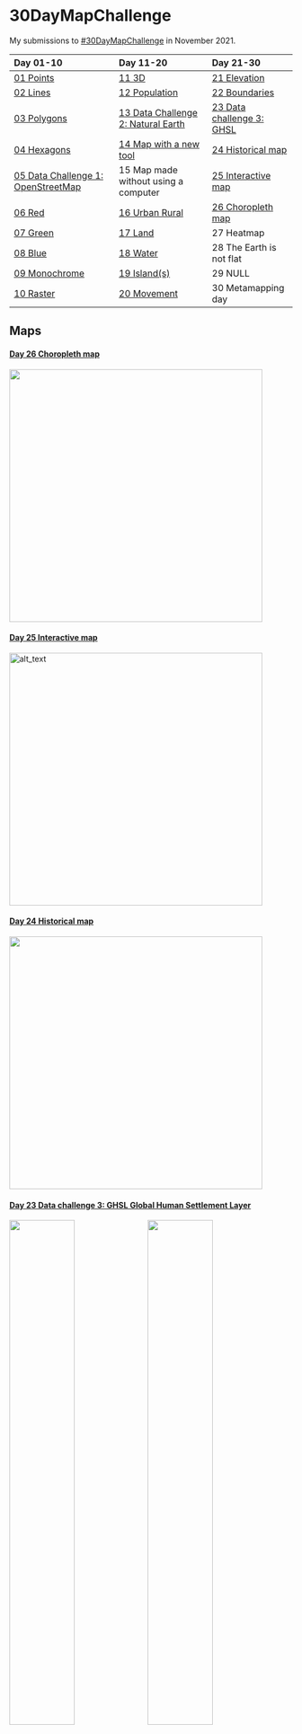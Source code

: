 # 30DayMapChallenge

My submissions to [#30DayMapChallenge](https://github.com/tjukanovt/30DayMapChallenge) in November 2021. 

| Day 01-10 | Day 11-20 | Day 21-30 |
| :--- | :--- | :--- |
| [01 Points](https://github.com/leeolney3/30DayMapChallenge/tree/main/01_points) | [11 3D](https://github.com/leeolney3/30DayMapChallenge/tree/main/11_3D) | [21 Elevation](https://github.com/leeolney3/30DayMapChallenge/tree/main/21_elevation) |
| [02 Lines](https://github.com/leeolney3/30DayMapChallenge/tree/main/02_lines) | [12 Population](https://github.com/leeolney3/30DayMapChallenge/tree/main/12_population) | [22 Boundaries](https://github.com/leeolney3/30DayMapChallenge/tree/main/22_boundaries) |
| [03 Polygons](https://github.com/leeolney3/30DayMapChallenge/tree/main/03_polygons) | [13 Data Challenge 2: Natural Earth](https://github.com/leeolney3/30DayMapChallenge/tree/main/13_ne) | [23 Data challenge 3: GHSL](https://github.com/leeolney3/30DayMapChallenge/tree/main/23_ghsl) | 
| [04 Hexagons](https://github.com/leeolney3/30DayMapChallenge/tree/main/04_hexagons) | [14 Map with a new tool](https://github.com/leeolney3/30DayMapChallenge/tree/main/14_new_tool) | [24 Historical map](https://github.com/leeolney3/30DayMapChallenge/tree/main/24_historical) |
| [05 Data Challenge 1: OpenStreetMap](https://github.com/leeolney3/30DayMapChallenge/tree/main/05_OSM) | 15 Map made without using a computer | [25 Interactive map](https://github.com/leeolney3/30DayMapChallenge/tree/main/25_interactive) |
| [06 Red](https://github.com/leeolney3/30DayMapChallenge/tree/main/06_red) | [16 Urban Rural](https://github.com/leeolney3/30DayMapChallenge/tree/main/16_urban_rural) | [26 Choropleth map](https://github.com/leeolney3/30DayMapChallenge/tree/main/26_choropleth) |
| [07 Green](https://github.com/leeolney3/30DayMapChallenge/tree/main/07_green) | [17 Land](https://github.com/leeolney3/30DayMapChallenge/tree/main/17_land) | 27 Heatmap |
| [08 Blue](https://github.com/leeolney3/30DayMapChallenge/tree/main/08_blue) | [18 Water](https://github.com/leeolney3/30DayMapChallenge/tree/main/18_water) | 28 The Earth is not flat |
| [09 Monochrome](https://github.com/leeolney3/30DayMapChallenge/tree/main/09_monochrome) | [19 Island(s)](https://github.com/leeolney3/30DayMapChallenge/tree/main/19_islands) | 29 NULL |
| [10 Raster](https://github.com/leeolney3/30DayMapChallenge/tree/main/10_raster) | [20 Movement](https://github.com/leeolney3/30DayMapChallenge/tree/main/20_movement) | 30 Metamapping day |

## Maps

#### [Day 26 Choropleth map](https://github.com/leeolney3/30DayMapChallenge/tree/main/26_choropleth)
<img src="https://github.com/leeolney3/30DayMapChallenge/blob/main/26_choropleth/26_choropleth.png" height="450">

#### [Day 25 Interactive map](https://github.com/leeolney3/30DayMapChallenge/tree/main/25_interactive)
[<img alt="alt_text" height="450" src="https://github.com/leeolney3/30DayMapChallenge/blob/main/25_interactive/screenshots/25_interactive_sc1.png" />](https://rpubs.com/leeolney3/day25)

#### [Day 24 Historical map](https://github.com/leeolney3/30DayMapChallenge/tree/main/24_historical)
<img src="https://github.com/leeolney3/30DayMapChallenge/blob/main/24_historical/24_historical.png" height="450">

#### [Day 23 Data challenge 3: GHSL Global Human Settlement Layer](https://github.com/leeolney3/30DayMapChallenge/tree/main/23_ghsl)
<img src="https://github.com/leeolney3/30DayMapChallenge/blob/main/23_ghsl/23_ghsl_p1.png" width="48%"> <img src="https://github.com/leeolney3/30DayMapChallenge/blob/main/23_ghsl/23_ghsl_p2.png" width="48%">

#### [Day 22 Boundaries](https://github.com/leeolney3/30DayMapChallenge/tree/main/22_boundaries)
<img src="https://github.com/leeolney3/30DayMapChallenge/blob/main/22_boundaries/22_boundaries_p1.png" height="450">

#### [Day 21 Elevation - Glacier National Park](https://github.com/leeolney3/30DayMapChallenge/tree/main/21_elevation)
<img src="https://github.com/leeolney3/30DayMapChallenge/blob/main/21_elevation/21_elevation.png" height="450">

#### [Day 20 Movement](https://github.com/leeolney3/30DayMapChallenge/tree/main/20_movement)
<img src="https://github.com/leeolney3/30DayMapChallenge/blob/main/20_movement/20_movement.png" height="450">

#### [Day 19 Island(s)](https://github.com/leeolney3/30DayMapChallenge/tree/main/19_islands)
<img src="https://github.com/leeolney3/30DayMapChallenge/blob/main/19_islands/19_islands.png" height="450">

#### [Day 18 Water](https://github.com/leeolney3/30DayMapChallenge/tree/main/18_water)
<img src="https://github.com/leeolney3/30DayMapChallenge/blob/main/18_water/18_water.png" height="450">

#### [Day 17 Land](https://github.com/leeolney3/30DayMapChallenge/tree/main/17_land)
<img src="https://github.com/leeolney3/30DayMapChallenge/blob/main/17_land/17_land.png" height="450">

#### [Day 16 Urban/rural](https://github.com/leeolney3/30DayMapChallenge/tree/main/16_urban_rural)
<img src="https://github.com/leeolney3/30DayMapChallenge/blob/main/16_urban_rural/16_urban.png" height="450">

#### [Day 14 Map with a new tool (QGIS](https://github.com/leeolney3/30DayMapChallenge/tree/main/14_new_tool)
<img src="https://github.com/leeolney3/30DayMapChallenge/blob/main/14_new_tool/14_tool_cropped.png" height="450">

#### [Day 13 Data challenge 2: Natural Earth](https://github.com/leeolney3/30DayMapChallenge/tree/main/13_ne)
<img src="https://github.com/leeolney3/30DayMapChallenge/blob/main/13_ne/13_ne.png" height="450">

#### [Day 12 Population](https://github.com/leeolney3/30DayMapChallenge/tree/main/12_population)
<img src="https://github.com/leeolney3/30DayMapChallenge/blob/main/12_population/population.png" height="450">

#### [Day 11 3D](https://github.com/leeolney3/30DayMapChallenge/tree/main/11_3D)
<img src="https://github.com/leeolney3/30DayMapChallenge/blob/main/11_3D/11_3D.png" height="450">

#### [Day 10 Raster](https://github.com/leeolney3/30DayMapChallenge/tree/main/10_raster)
<img src="https://github.com/leeolney3/30DayMapChallenge/blob/main/10_raster/10_raster.png" height="450">

#### [Day 09 Monochrome](https://github.com/leeolney3/30DayMapChallenge/tree/main/09_monochrome)
<img src="https://github.com/leeolney3/30DayMapChallenge/blob/main/09_monochrome/09_monochrome.png" height="450">

#### [Day 08 Blue](https://github.com/leeolney3/30DayMapChallenge/tree/main/08_blue)
<img src="https://github.com/leeolney3/30DayMapChallenge/blob/main/08_blue/08_blue.png" height="450">

#### [Day 07 Green](https://github.com/leeolney3/30DayMapChallenge/tree/main/07_green)
<img src="https://github.com/leeolney3/30DayMapChallenge/blob/main/07_green/07_green_1.png" height="450">

#### [Day 06 Red](https://github.com/leeolney3/30DayMapChallenge/tree/main/06_red)
<img src="https://github.com/leeolney3/30DayMapChallenge/blob/main/06_red/06_red.png" height="450">

#### [Day 05 Data challenge 1: OpenStreetMap](https://github.com/leeolney3/30DayMapChallenge/tree/main/05_OSM)
<img src="https://github.com/leeolney3/30DayMapChallenge/blob/main/05_OSM/05_OSM.png" height="450">

#### [Day 04 Hexagons](https://github.com/leeolney3/30DayMapChallenge/tree/main/04_hexagons)
<img src="https://github.com/leeolney3/30DayMapChallenge/blob/main/04_hexagons/04_hexagons.png" height="450">

#### [Day 03 Polygons](https://github.com/leeolney3/30DayMapChallenge/tree/main/03_polygons)
<img src="https://github.com/leeolney3/30DayMapChallenge/blob/main/03_polygons/03_polygons.png" height="450">

#### [Day 02 Lines](https://github.com/leeolney3/30DayMapChallenge/tree/main/02_lines)
<img src="https://github.com/leeolney3/30DayMapChallenge/blob/main/02_lines/02_lines.png" height="450">

#### [Day 01 Points](https://github.com/leeolney3/30DayMapChallenge/tree/main/01_points)
<img src="https://github.com/leeolney3/30DayMapChallenge/blob/main/01_points/01_points.png" height="450">
